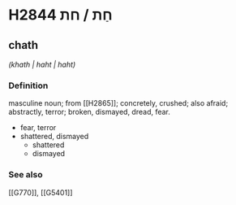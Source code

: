 # H2844 חַת / חת

## chath

_(khath | haht | haht)_

### Definition

masculine noun; from [[H2865]]; concretely, crushed; also afraid; abstractly, terror; broken, dismayed, dread, fear.

- fear, terror
- shattered, dismayed
    - shattered
    - dismayed
### See also

[[G770]], [[G5401]]

